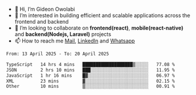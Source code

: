 - 👋 Hi, I’m Gideon Owolabi
- 👀 I’m interested in building efficient and scalable applications across the frontend and backend
- 💞️ I’m looking to collaborate on <b>frontend(react)</b>, <b>mobile(react-native)</b> and <b>backend(Nodejs, Laravel)</b> projects
- 📫 How to reach me <a href="mailto:gideoniyin2021@gmail.com">Mail</a>, <a href="https://www.linkedin.com/in/gideon-owolabi-9b667a232/">LinkedIn</a> and <a href="https://wa.me/2348055377085">Whatsapp</a>

<!---
gude1/gude1 is a ✨ special ✨ repository because its `README.md` (this file) appears on your GitHub profile.
You can click the Preview link to take a look at your changes.
--->

<!--START_SECTION:waka-->

```txt
From: 13 April 2025 - To: 20 April 2025

TypeScript   14 hrs 4 mins   ███████████████████▒░░░░░   77.08 %
JSON         2 hrs 10 mins   ███░░░░░░░░░░░░░░░░░░░░░░   11.95 %
JavaScript   1 hr 16 mins    █▓░░░░░░░░░░░░░░░░░░░░░░░   06.97 %
XML          23 mins         ▓░░░░░░░░░░░░░░░░░░░░░░░░   02.15 %
Other        10 mins         ▒░░░░░░░░░░░░░░░░░░░░░░░░   00.91 %
```

<!--END_SECTION:waka-->
